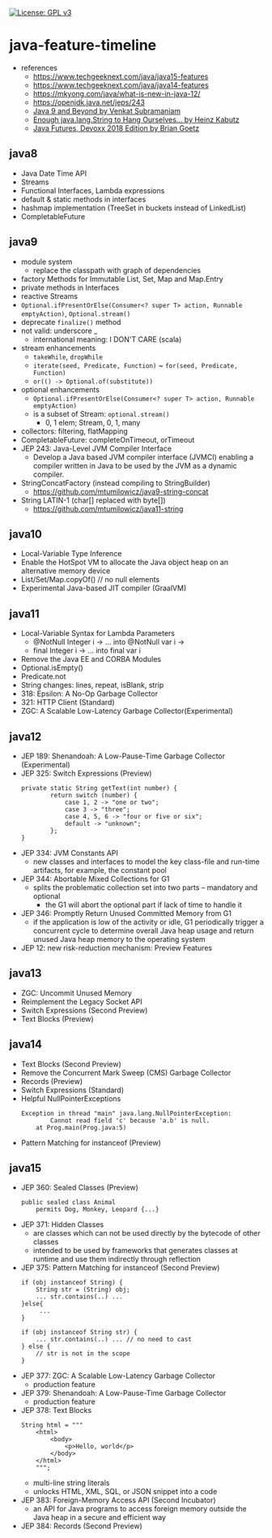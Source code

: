 [![License: GPL v3](https://img.shields.io/badge/License-GPLv3-blue.svg)](https://www.gnu.org/licenses/gpl-3.0)

# java-feature-timeline
* references
    * https://www.techgeeknext.com/java/java15-features
    * https://www.techgeeknext.com/java/java14-features
    * https://mkyong.com/java/what-is-new-in-java-12/
    * https://openjdk.java.net/jeps/243
    * [Java 9 and Beyond by Venkat Subramaniam](https://www.youtube.com/watch?v=oRcOiGWK9Ts)
    * [Enough java.lang.String to Hang Ourselves... by Heinz Kabutz](https://www.youtube.com/watch?v=DcLQm2EpDI0)
    * [Java Futures, Devoxx 2018 Edition by Brian Goetz](https://www.youtube.com/watch?v=4r2Wg-TY7gU)

## java8
* Java Date Time API
* Streams
* Functional Interfaces, Lambda expressions
* default & static methods in interfaces
* hashmap implementation (TreeSet in buckets instead of LinkedList)
* CompletableFuture

## java9
* module system
  * replace the classpath with graph of dependencies
* factory Methods for Immutable List, Set, Map and Map.Entry
* private methods in Interfaces
* reactive Streams
* `Optional.ifPresentOrElse(Consumer<? super T> action, Runnable emptyAction)`, `Optional.stream()`
* deprecate `finalize()` method
* not valid: underscore _
    * international meaning: I DON'T CARE (scala)
* stream enhancements
    * `takeWhile`, `dropWhile`
    * `iterate(seed, Predicate, Function)` ~ `for(seed, Predicate, Function)`
    * `or(() -> Optional.of(substitute))`
* optional enhancements
    * `Optional.ifPresentOrElse(Consumer<? super T> action, Runnable emptyAction)`
    * is a subset of Stream: `optional.stream()`
        * 0, 1 elem; Stream, 0, 1, many
* collectors: filtering, flatMapping
* CompletableFuture: completeOnTimeout, orTimeout
* JEP 243: Java-Level JVM Compiler Interface
    * Develop a Java based JVM compiler interface (JVMCI) enabling a compiler written in Java to be used 
    by the JVM as a dynamic compiler.
* StringConcatFactory (instead compiling to StringBuilder)
    * https://github.com/mtumilowicz/java9-string-concat
* String LATIN-1 (char[] replaced with byte[])
    * https://github.com/mtumilowicz/java11-string

## java10
* Local-Variable Type Inference
* Enable the HotSpot VM to allocate the Java object heap on an alternative memory device
* List/Set/Map.copyOf() // no null elements
* Experimental Java-based JIT compiler (GraalVM)

## java11
* Local-Variable Syntax for Lambda Parameters
  * @NotNull Integer i -> ... into @NotNull var i ->
  * final Integer i -> ... into final var i
* Remove the Java EE and CORBA Modules
* Optional.isEmpty()
* Predicate.not
* String changes: lines, repeat, isBlank, strip
* 318: Epsilon: A No-Op Garbage Collector
* 321: HTTP Client (Standard)
* ZGC: A Scalable Low-Latency Garbage Collector(Experimental)
  
## java12
* JEP 189: Shenandoah: A Low-Pause-Time Garbage Collector (Experimental)
* JEP 325: Switch Expressions (Preview)
    ```
    private static String getText(int number) {
            return switch (number) {
                case 1, 2 -> "one or two";
                case 3 -> "three";
                case 4, 5, 6 -> "four or five or six";
                default -> "unknown";
            };
    }
    ```
* JEP 334: JVM Constants API
    * new classes and interfaces to model the key class-file and run-time artifacts, for example, the constant pool
* JEP 344: Abortable Mixed Collections for G1
    * splits the problematic collection set into two parts – mandatory and optional
        * the G1 will abort the optional part if lack of time to handle it
* JEP 346: Promptly Return Unused Committed Memory from G1
    * if the application is low of the activity or idle, G1 periodically trigger a concurrent cycle to 
    determine overall Java heap usage and return unused Java heap memory to the operating system
* JEP 12: new risk-reduction mechanism: Preview Features 

## java13
* ZGC: Uncommit Unused Memory
* Reimplement the Legacy Socket API
* Switch Expressions (Second Preview)
* Text Blocks (Preview)

## java14
* Text Blocks (Second Preview)
* Remove the Concurrent Mark Sweep (CMS) Garbage Collector
* Records (Preview)
* Switch Expressions (Standard)
* Helpful NullPointerExceptions
    ```
    Exception in thread "main" java.lang.NullPointerException:
            Cannot read field 'c' because 'a.b' is null.
        at Prog.main(Prog.java:5)
    ```
* Pattern Matching for instanceof (Preview)

## java15
* JEP 360: Sealed Classes (Preview)
    ```
    public sealed class Animal 
        permits Dog, Monkey, Leopard {...}
    ```
* JEP 371: Hidden Classes
    * are classes which can not be used directly by the bytecode of other classes
    * intended to be used by frameworks that generates classes at runtime and use them indirectly through reflection
* JEP 375: Pattern Matching for instanceof (Second Preview)
    ```
    if (obj instanceof String) {
        String str = (String) obj;
        ... str.contains(..) ...
    }else{
         ...
    }
    ```
    ```
    if (obj instanceof String str) {
        ... str.contains(..) ... // no need to cast
    } else {
        // str is not in the scope
    }
    ```
* JEP 377: ZGC: A Scalable Low-Latency Garbage Collector
    * production feature
* JEP 379: Shenandoah: A Low-Pause-Time Garbage Collector
    * production feature
* JEP 378: Text Blocks
    ```
    String html = """
        <html>
            <body>
                <p>Hello, world</p>
            </body>
        </html>
        """;
    ```
    * multi-line string literals
    * unlocks HTML, XML, SQL, or JSON snippet into a code
* JEP 383: Foreign-Memory Access API (Second Incubator)
    * an API for Java programs to access foreign memory outside the Java heap in a secure and efficient way
* JEP 384: Records (Second Preview)
